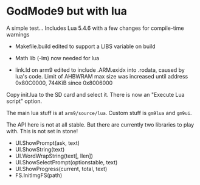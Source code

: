 # GodMode9 but with lua

A simple test... Includes Lua 5.4.6 with a few changes for compile-time warnings

* Makefile.build edited to support a LIBS variable on build

* Math lib (-lm) now needed for lua

* link.ld on arm9 edited to include .ARM.exidx into .rodata, caused by lua's code. Limit of AHBWRAM max size was increased until address 0x80C0000, 744KiB since 0x8006000

Copy init.lua to the SD card and select it. There is now an "Execute Lua script" option.

The main lua stuff is at `arm9/source/lua`. Custom stuff is `gm9lua` and `gm9ui`.

The API here is not at all stable. But there are currently two libraries to play with. This is not set in stone!
* UI.ShowPrompt(ask, text)
* UI.ShowString(text)
* UI.WordWrapString(text[, llen])
* UI.ShowSelectPrompt(optionstable, text)
* UI.ShowProgress(current, total, text)
* FS.InitImgFS(path)
